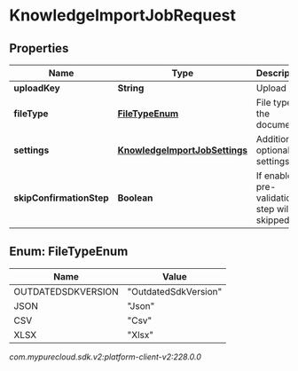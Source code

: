# KnowledgeImportJobRequest


## Properties

| Name | Type | Description | Notes |
| ------------ | ------------- | ------------- | ------------- |
| **uploadKey** | **String** | Upload key |  |
| **fileType** | [**FileTypeEnum**](#Enum--FileTypeEnum) | File type of the document |  |
| **settings** | [**KnowledgeImportJobSettings**](KnowledgeImportJobSettings) | Additional optional settings |  [optional] |
| **skipConfirmationStep** | **Boolean** | If enabled pre-validation step will be skipped. |  [optional] |


## Enum: FileTypeEnum

| Name | Value |
| ---- | ----- |
| OUTDATEDSDKVERSION | &quot;OutdatedSdkVersion&quot; | 
| JSON | &quot;Json&quot; | 
| CSV | &quot;Csv&quot; | 
| XLSX | &quot;Xlsx&quot; | 




_com.mypurecloud.sdk.v2:platform-client-v2:228.0.0_
